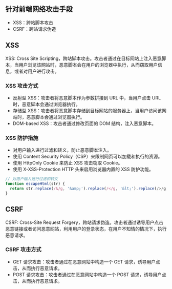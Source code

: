 ## 针对前端网络攻击手段
-  XSS：跨站脚本攻击
-  CSRF：跨站请求伪造

## XSS
XSS: Cross Site Scripting，跨站脚本攻击。攻击者通过在目标网站上注入恶意脚本，当用户浏览该网站时，恶意脚本会在用户的浏览器中执行，从而窃取用户信息，或者对用户进行攻击。

### XSS 攻击方式
-  反射型 XSS：攻击者将恶意脚本作为参数拼接到 URL 中，当用户点击 URL 时，恶意脚本会通过浏览器执行。
-  存储型 XSS：攻击者将恶意脚本存储到目标网站的服务器上，当用户访问该网站时，恶意脚本会通过浏览器执行。
-  DOM-based XSS：攻击者通过修改页面的 DOM 结构，注入恶意脚本。

### XSS 防护措施
-  对用户输入进行过滤和转义，防止恶意脚本注入。
-  使用 Content Security Policy（CSP）来限制网页可以加载和执行的资源。
-  使用 HttpOnly Cookie 来防止 XSS 攻击窃取 Cookie。
-  使用 X-XSS-Protection HTTP 头来启用浏览器内置的 XSS 防护功能。

```js
// 对用户输入进行过滤和转义
function escapeHtml(str) {
  return str.replace(/&/g, '&amp;').replace(/</g, '&lt;').replace(/>/g, '&gt;').replace(/"/g, '&quot;').replace(/'/g, '&#039;');
}
```

## CSRF
CSRF: Cross-Site Request Forgery，跨站请求伪造。攻击者通过诱导用户点击恶意链接或者访问恶意网站，利用用户的登录状态，在用户不知情的情况下，执行恶意请求。

### CSRF 攻击方式
-  GET 请求攻击：攻击者通过在恶意网站中构造一个 GET 请求，诱导用户点击，从而执行恶意请求。
-  POST 请求攻击：攻击者通过在恶意网站中构造一个 POST 请求，诱导用户点击，从而执行恶意请求。
